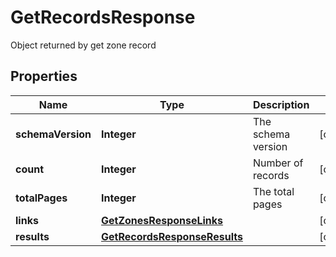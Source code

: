 

# GetRecordsResponse

Object returned by get zone record

## Properties

| Name | Type | Description | Notes |
|------------ | ------------- | ------------- | -------------|
|**schemaVersion** | **Integer** | The schema version |  [optional] |
|**count** | **Integer** | Number of records |  [optional] |
|**totalPages** | **Integer** | The total pages |  [optional] |
|**links** | [**GetZonesResponseLinks**](GetZonesResponseLinks.md) |  |  [optional] |
|**results** | [**GetRecordsResponseResults**](GetRecordsResponseResults.md) |  |  [optional] |



